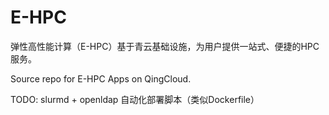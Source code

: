 # E-HPC
弹性高性能计算（E-HPC）基于青云基础设施，为用户提供一站式、便捷的HPC服务。

Source repo for E-HPC Apps on QingCloud.


TODO: slurmd + openldap 自动化部署脚本（类似Dockerfile）